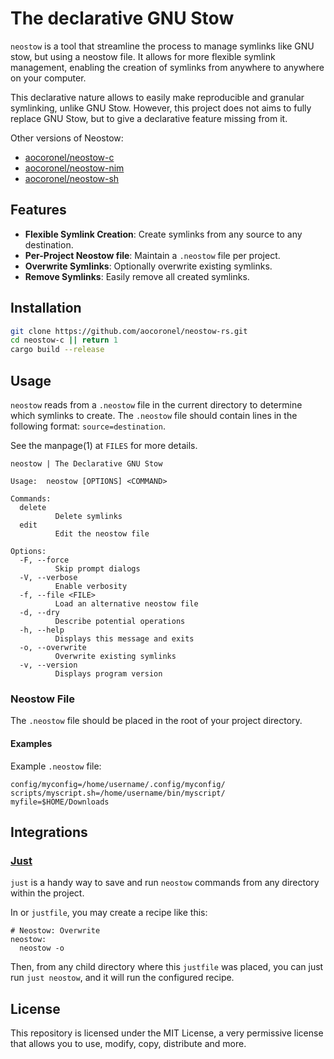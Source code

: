 # The declarative GNU Stow

`neostow` is a tool that streamline the process to manage symlinks like GNU stow, but using a neostow file. It allows for more flexible symlink management, enabling the creation of symlinks from anywhere to anywhere on your computer.

This declarative nature allows to easily make reproducible and granular symlinking, unlike GNU Stow. However, this project does not aims to fully replace GNU Stow, but to give a declarative feature missing from it.

Other versions of Neostow:

- [aocoronel/neostow-c](https://github.com/aocoronel/neostow-c)
- [aocoronel/neostow-nim](https://github.com/aocoronel/neostow-nim)
- [aocoronel/neostow-sh](https://github.com/aocoronel/neostow-sh)

## Features

- **Flexible Symlink Creation**: Create symlinks from any source to any destination.
- **Per-Project Neostow file**: Maintain a `.neostow` file per project.
- **Overwrite Symlinks**: Optionally overwrite existing symlinks.
- **Remove Symlinks**: Easily remove all created symlinks.

## Installation

```bash
git clone https://github.com/aocoronel/neostow-rs.git
cd neostow-c || return 1
cargo build --release
```

## Usage

`neostow` reads from a `.neostow` file in the current directory to determine which symlinks to create. The `.neostow` file should contain lines in the following format: `source=destination`.

See the manpage(1) at `FILES` for more details.

```console
neostow | The Declarative GNU Stow

Usage:  neostow [OPTIONS] <COMMAND>

Commands:
  delete
          Delete symlinks
  edit
          Edit the neostow file

Options:
  -F, --force
          Skip prompt dialogs
  -V, --verbose
          Enable verbosity
  -f, --file <FILE>
          Load an alternative neostow file
  -d, --dry
          Describe potential operations
  -h, --help
          Displays this message and exits
  -o, --overwrite
          Overwrite existing symlinks
  -v, --version
          Displays program version
```

### Neostow File

The `.neostow` file should be placed in the root of your project directory.

#### Examples

Example `.neostow` file:

```text
config/myconfig=/home/username/.config/myconfig/
scripts/myscript.sh=/home/username/bin/myscript/
myfile=$HOME/Downloads
```

## Integrations

### [Just](https://github.com/casey/just)

`just` is a handy way to save and run `neostow` commands from any directory within the project.

In or `justfile`, you may create a recipe like this:

```just
# Neostow: Overwrite
neostow:
  neostow -o
```

Then, from any child directory where this `justfile` was placed, you can just run `just neostow`, and it will run the configured recipe.

## License

This repository is licensed under the MIT License, a very permissive license that allows you to use, modify, copy, distribute and more.
